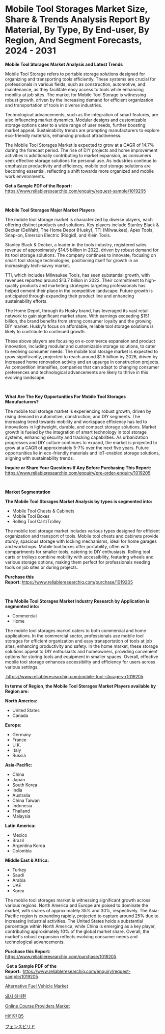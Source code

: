 <p><h1>Mobile Tool Storages Market Size, Share & Trends Analysis Report By Material, By Type, By End-user, By Region, And Segment Forecasts, 2024 - 2031</h1></p><p><strong>Mobile Tool Storages Market Analysis and Latest Trends</strong></p>
<p><p>Mobile Tool Storage refers to portable storage solutions designed for organizing and transporting tools efficiently. These systems are crucial for professionals in various fields, such as construction, automotive, and maintenance, as they facilitate easy access to tools while enhancing mobility at job sites. The market for Mobile Tool Storage is witnessing robust growth, driven by the increasing demand for efficient organization and transportation of tools in diverse industries. </p><p>Technological advancements, such as the integration of smart features, are also influencing market dynamics. Modular designs and customizable storage options cater to a wide range of user needs, further boosting market appeal. Sustainability trends are prompting manufacturers to explore eco-friendly materials, enhancing product attractiveness. </p><p>The Mobile Tool Storages Market is expected to grow at a CAGR of 14.7% during the forecast period. The rise of DIY projects and home improvement activities is additionally contributing to market expansion, as consumers seek effective storage solutions for personal use. As industries continue to emphasize productivity and efficiency, mobile tool storage solutions are becoming essential, reflecting a shift towards more organized and mobile work environments.</p></p>
<p><strong>Get a Sample PDF of the Report:&nbsp;</strong> <a href="https://www.reliableresearchiq.com/enquiry/request-sample/1019205">https://www.reliableresearchiq.com/enquiry/request-sample/1019205</a></p>
<p>&nbsp;</p>
<p><strong>Mobile Tool Storages Major Market Players</strong></p>
<p><p>The mobile tool storage market is characterized by diverse players, each offering distinct products and solutions. Key players include Stanley Black & Decker (DeWalt), The Home Depot (Husky), TTI (Milwaukee), Apex Tools, Snap-on, Emerson Electric (Ridgid), and Klein Tools. </p><p>Stanley Black & Decker, a leader in the tools industry, registered sales revenue of approximately $14.5 billion in 2022, driven by robust demand for its tool storage solutions. The company continues to innovate, focusing on smart tool storage technologies, positioning itself for growth in an increasingly tech-savvy market.</p><p>TTI, which includes Milwaukee Tools, has seen substantial growth, with revenues reported around $13.7 billion in 2022. Their commitment to high-quality products and marketing strategies targeting professionals has helped cement their place in the competitive landscape. Future growth is anticipated through expanding their product line and enhancing sustainability efforts.</p><p>The Home Depot, through its Husky brand, has leveraged its vast retail network to gain significant market share. With earnings exceeding $151 billion, the brand benefits from strong consumer loyalty and the growing DIY market. Husky's focus on affordable, reliable tool storage solutions is likely to contribute to continued growth.</p><p>These above players are focusing on e-commerce expansion and product innovation, including modular and customizable storage solutions, to cater to evolving consumer needs. The mobile tool storage market is expected to grow significantly, projected to reach around $1.5 billion by 2026, driven by increased home renovation activity and an upsurge in construction projects. As competition intensifies, companies that can adapt to changing consumer preferences and technological advancements are likely to thrive in this evolving landscape.</p></p>
<p>&nbsp;</p>
<p><strong>What Are The Key Opportunities For Mobile Tool Storages Manufacturers?</strong></p>
<p><p>The mobile tool storage market is experiencing robust growth, driven by rising demand in automotive, construction, and DIY segments. The increasing trend towards mobility and workspace efficiency has led to innovations in lightweight, durable, and compact storage solutions. Market growth is fueled by the integration of smart technology in tool storage systems, enhancing security and tracking capabilities. As urbanization progresses and DIY culture continues to expand, the market is projected to grow at a CAGR of approximately 5-7% over the next five years. Future opportunities lie in eco-friendly materials and IoT-enabled storage solutions, aligning with sustainability trends.</p></p>
<p><strong>Inquire or Share Your Questions If Any Before Purchasing This Report:</strong> <a href="https://www.reliableresearchiq.com/enquiry/pre-order-enquiry/1019205">https://www.reliableresearchiq.com/enquiry/pre-order-enquiry/1019205</a></p>
<p>&nbsp;</p>
<p><strong>Market Segmentation</strong></p>
<p><strong>The Mobile Tool Storages Market Analysis by types is segmented into:</strong></p>
<p><ul><li>Mobile Tool Chests & Cabinets</li><li>Mobile Tool Boxes</li><li>Rolling Tool Cart/Trolley</li></ul></p>
<p><p>The mobile tool storage market includes various types designed for efficient organization and transport of tools. Mobile tool chests and cabinets provide sturdy, spacious storage with locking mechanisms, ideal for home garages and workshops. Mobile tool boxes offer portability, often with compartments for smaller tools, catering to DIY enthusiasts. Rolling tool carts or trolleys combine mobility with accessibility, featuring wheels and various storage options, making them perfect for professionals needing tools on job sites or during projects.</p></p>
<p><strong>Purchase this Report:&nbsp;</strong><a href="https://www.reliableresearchiq.com/purchase/1019205">https://www.reliableresearchiq.com/purchase/1019205</a></p>
<p>&nbsp;</p>
<p><strong>The Mobile Tool Storages Market Industry Research by Application is segmented into:</strong></p>
<p><ul><li>Commercial</li><li>Home</li></ul></p>
<p><p>The mobile tool storages market caters to both commercial and home applications. In the commercial sector, professionals use mobile tool storages for efficient organization and easy transportation of tools at job sites, enhancing productivity and safety. In the home market, these storage solutions appeal to DIY enthusiasts and homeowners, providing convenient options for storing tools and equipment in smaller spaces. Overall, effective mobile tool storage enhances accessibility and efficiency for users across various settings.</p></p>
<p><a href="https://www.reliableresearchiq.com/mobile-tool-storages-r1019205">&nbsp;https://www.reliableresearchiq.com/mobile-tool-storages-r1019205</a></p>
<p><strong>In terms of Region, the Mobile Tool Storages Market Players available by Region are:</strong></p>
<p>
    <p> <strong> North America: </strong>
        <ul>
            <li>United States</li>
            <li>Canada</li>
        </ul>
        </p> 
    <p> <strong> Europe: </strong>
        <ul>
            <li>Germany</li>
            <li>France</li>
            <li>U.K.</li>
            <li>Italy</li>
            <li>Russia</li>
        </ul>
        </p> 
    <p> <strong> Asia-Pacific: </strong>
        <ul>
            <li>China</li>
            <li>Japan</li>
            <li>South Korea</li>
            <li>India</li>
            <li>Australia</li>
            <li>China Taiwan</li>
            <li>Indonesia</li>
            <li>Thailand</li>
            <li>Malaysia</li>
        </ul>
        </p> 
    <p> <strong> Latin America: </strong>
        <ul>
            <li>Mexico</li>
            <li>Brazil</li>
            <li>Argentina Korea</li>
            <li>Colombia</li>
        </ul>
        </p> 
    <p> <strong> Middle East & Africa: </strong>
        <ul>
            <li>Turkey</li>
            <li>Saudi</li>
            <li>Arabia</li>
            <li>UAE</li>
            <li>Korea</li>
        </ul>
    </p>
    </p>
<p><p>The mobile tool storages market is witnessing significant growth across various regions. North America and Europe are poised to dominate the market, with shares of approximately 35% and 30%, respectively. The Asia-Pacific region is expanding rapidly, projected to capture around 25% due to increasing industrial activities. The United States holds a substantial percentage within North America, while China is emerging as a key player, contributing approximately 10% of the global market share. Overall, the market's robust expansion reflects evolving consumer needs and technological advancements.</p></p>
<p><strong>Purchase this Report: </strong><a href="https://www.reliableresearchiq.com/purchase/1019205">https://www.reliableresearchiq.com/purchase/1019205</a></p>
<p>&nbsp;<strong>Get a Sample PDF of the Report:&nbsp;&nbsp;</strong><a href="https://www.reliableresearchiq.com/enquiry/request-sample/1019205">https://www.reliableresearchiq.com/enquiry/request-sample/1019205</a></p>
<p><strong></strong></p>
<p><p><a href="https://medium.com/@kair.irfan6/the-growth-of-the-alternative-fuel-vehicle-market-has-been-significant-driven-by-various-fa441cabd68e">Alternative Fuel Vehicle Market</a></p><p><a href="https://medium.com/@aaronherman07/%EC%A0%84-%EC%84%B8%EA%B3%84-%EB%8F%88%EC%9C%A1-%ED%97%A4%ED%8C%8C%EB%A6%B0-%EC%8B%9C%EC%9E%A5-%EB%8F%99%ED%96%A5-%EB%B0%8F-%EC%84%B1%EC%9E%A5-%EA%B8%B0%ED%9A%8C-%ED%8F%89%EA%B0%80-%EC%A7%80%EC%97%AD-%EC%9C%A0%ED%98%95-%EC%88%9C%EB%8F%84-99-%EC%88%9C%EB%8F%84-98-%EB%B0%8F-%EC%9A%A9%EB%8F%84-%EB%B9%84%EB%B6%84%ED%9A%8D-%ED%97%A4%ED%8C%8C%EB%A6%B0-%EC%A0%80%EB%B6%84%EC%9E%90-%ED%97%A4%ED%8C%8C%EB%A6%B0-%EB%B3%84%EB%A1%9C-3288e1fb5a3d">돼지 헤파린</a></p><p><a href="https://www.linkedin.com/pulse/online-course-providers-market-forecasts-trends-impact-analysis-fbyzf?trackingId=iLNfdVo6T%2BuGhUAZlBTEPQ%3D%3D">Online Course Providers Market</a></p><p><a href="https://medium.com/@aaronherman07/vitamin-b5-market-%EC%9D%98-%EA%B8%80%EB%A1%9C%EB%B2%8C-%EC%8B%9C%EC%9E%A5-%EA%B0%9C%EC%9A%94%EB%8A%94-%EC%A0%84-%EC%84%B8%EA%B3%84-%EB%B0%8F-%EC%A3%BC%EC%9A%94-%EC%8B%9C%EC%9E%A5%EC%9D%98-%EC%82%B0%EC%97%85%EC%97%90-%EC%98%81%ED%96%A5%EC%9D%84-%EB%AF%B8%EC%B9%98%EB%8A%94-%EC%A3%BC%EC%9A%94-%ED%8A%B8%EB%A0%8C%EB%93%9C%EC%97%90-%EB%8C%80%ED%95%9C-%EB%8F%85%ED%8A%B9%ED%95%9C-%EA%B4%80%EC%A0%90%EC%9D%84-%EC%A0%9C%EA%B3%B5%ED%95%A9%EB%8B%88%EB%8B%A4-d8177dc31d5d">비타민 B5</a></p><p><a href="https://medium.com/@kathleencrooks2003/fenspiride-market-%E3%81%AF-%E3%82%B3%E3%82%B9%E3%83%88%E7%AE%A1%E7%90%86%E3%81%A8%E5%8A%B9%E7%8E%87%E5%90%91%E4%B8%8A%E3%82%92%E5%84%AA%E5%85%88%E3%81%97%E3%81%BE%E3%81%99-%E3%81%95%E3%82%89%E3%81%AB-%E5%A0%B1%E5%91%8A%E6%9B%B8%E3%81%AF%E5%B8%82%E5%A0%B4%E3%81%AE%E9%9C%80%E8%A6%81%E9%9D%A2%E3%81%A8%E4%BE%9B%E7%B5%A6%E9%9D%A2%E3%81%AE%E4%B8%A1%E6%96%B9%E3%82%92%E3%82%AB%E3%83%90%E3%83%BC%E3%81%97%E3%81%A6%E3%81%84%E3%81%BE%E3%81%99-fenspiride-%E5%B8%82%E5%A0%B4%E3%81%AF-2024-%E3%81%8B%E3%82%89-8-90cfc89b7ad7">フェンスピリド</a></p></p>